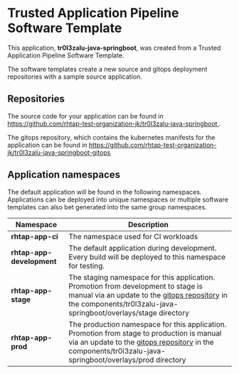 # Trusted Application Pipeline Software Template

This application, **tr0l3zalu-java-springboot**, was created from a Trusted Application Pipeline Software Template.

The software templates create a new source and gitops deployment repositories with a sample source application. 

## Repositories

The source code for your application can be found in [https://github.com/rhtap-test-organization-jk/tr0l3zalu-java-springboot ](https://github.com/rhtap-test-organization-jk/tr0l3zalu-java-springboot ).
 
The gitops repository, which contains the kubernetes manifests for the application can be found in 
[https://github.com/rhtap-test-organization-jk/tr0l3zalu-java-springboot-gitops ](https://github.com/rhtap-test-organization-jk/tr0l3zalu-java-springboot-gitops ) 

## Application namespaces 

The default application will be found in the following namespaces. Applications can be deployed into unique namespaces or multiple software templates can also bet generated into the same group namespaces.  

|  Namespace   |  Description   |  
| -------- | -------- |
| **rhtap-app-ci** | The namespace used for CI workloads |
| **rhtap-app-development** | The default application during development. Every build will be deployed to this namespace for testing. |
| **rhtap-app-stage** | The staging namespace for this application. Promotion from development to stage is manual via an update to the [gitops repository](https://github.com/rhtap-test-organization-jk/tr0l3zalu-java-springboot-gitops ) in the components/tr0l3zalu-java-springboot/overlays/stage directory |
| **rhtap-app-prod** | The production namespace for this application. Promotion from stage to production is manual via an update to the [gitops repository](https://github.com/rhtap-test-organization-jk/tr0l3zalu-java-springboot-gitops ) in the components/tr0l3zalu-java-springboot/overlays/prod directory |